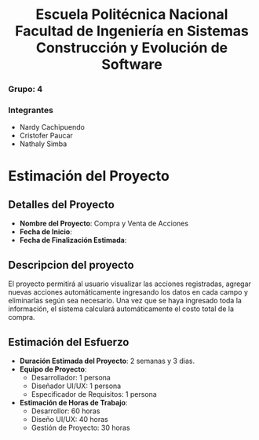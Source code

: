 <h1 align="center">
    Escuela Politécnica Nacional<br>
    Facultad de Ingeniería en Sistemas<br>
    Construcción y Evolución de Software<br>
</h1>

### Grupo: 4

### Integrantes
- Nardy Cachipuendo
- Cristofer Paucar
- Nathaly Simba
  
# Estimación del Proyecto

## Detalles del Proyecto
- **Nombre del Proyecto**: Compra y Venta de Acciones
- **Fecha de Inicio**: 
- **Fecha de Finalización Estimada**: 

## Descripcion del proyecto
El proyecto permitirá al usuario visualizar las acciones registradas, agregar nuevas acciones automáticamente ingresando los datos en cada campo y eliminarlas según sea necesario. Una vez que se haya ingresado toda la información, el sistema calculará automáticamente el costo total de la compra.


## Estimación del Esfuerzo
- **Duración Estimada del Proyecto**: 2 semanas y 3 dias.
- **Equipo de Proyecto**:
  - Desarrollador: 1 persona
  - Diseñador UI/UX: 1 persona
  - Especificador de Requisitos: 1 persona
- **Estimación de Horas de Trabajo**:
  - Desarrollor: 60 horas
  - Diseño UI/UX: 40 horas
  - Gestión de Proyecto: 30 horas

